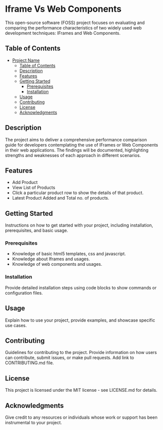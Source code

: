 # Iframe Vs Web Components

This open-source software (FOSS) project focuses on evaluating and comparing the performance characteristics of two widely used web development techniques: IFrames and Web Components.

## Table of Contents

- [Project Name](#project-name)
  - [Table of Contents](#table-of-contents)
  - [Description](#description)
  - [Features](#features)
  - [Getting Started](#getting-started)
    - [Prerequisites](#prerequisites)
    - [Installation](#installation)
  - [Usage](#usage)
  - [Contributing](#contributing)
  - [License](#license)
  - [Acknowledgments](#acknowledgments)

## Description

The project aims to deliver a comprehensive performance comparison guide for developers contemplating the use of IFrames or Web Components in their web applications. The findings will be documented, highlighting strengths and weaknesses of each approach in different scenarios.

## Features

- Add Product
- View List of Products
- Click a particular product row to show the details of that product.
- Latest Product Added and Total no. of products.

## Getting Started

Instructions on how to get started with your project, including installation, prerequisites, and basic usage.

### Prerequisites

- Knowledge of basic html5 templates, css and javascript.
- Knowledge about Iframes and usages.
- Knowledge of web components and usages.

### Installation

Provide detailed installation steps using code blocks to show commands or configuration files.

## Usage

Explain how to use your project, provide examples, and showcase specific use cases.

## Contributing

Guidelines for contributing to the project. Provide information on how users can contribute, submit issues, or make pull requests.
Add link to CONTRIBUTING.md file.

## License

This project is licensed under the MIT license - see LICENSE.md for details.

## Acknowledgments

Give credit to any resources or individuals whose work or support has been instrumental to your project.
